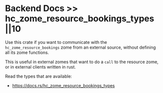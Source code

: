 # Backend Docs >> hc_zome_resource_bookings_types ||10

Use this crate if you want to communicate with the `hc_zome_resource_bookings` zome from an external source, without defining all its zome functions.

This is useful in external zomes that want to do a `call` to the resource zome, or in external clients written in rust.

Read the types that are available:

- https://docs.rs/hc_zome_resource_bookings_types